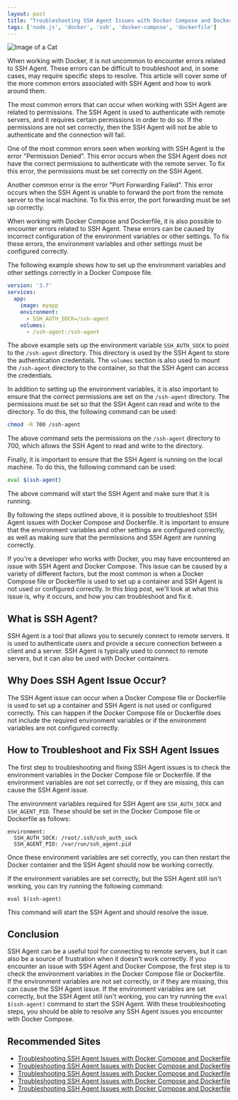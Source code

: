 ```yaml
---
layout: post
title: "Troubleshooting SSH Agent Issues with Docker Compose and Dockerfile"
tags: ['node.js', 'docker', 'ssh', 'docker-compose', 'dockerfile']
---
```


![Image of a Cat](http://source.unsplash.com/1600x900/?cat)

When working with Docker, it is not uncommon to encounter errors related to SSH Agent. These errors can be difficult to troubleshoot and, in some cases, may require specific steps to resolve. This article will cover some of the more common errors associated with SSH Agent and how to work around them.

The most common errors that can occur when working with SSH Agent are related to permissions. The SSH Agent is used to authenticate with remote servers, and it requires certain permissions in order to do so. If the permissions are not set correctly, then the SSH Agent will not be able to authenticate and the connection will fail.

One of the most common errors seen when working with SSH Agent is the error "Permission Denied". This error occurs when the SSH Agent does not have the correct permissions to authenticate with the remote server. To fix this error, the permissions must be set correctly on the SSH Agent.

Another common error is the error "Port Forwarding Failed". This error occurs when the SSH Agent is unable to forward the port from the remote server to the local machine. To fix this error, the port forwarding must be set up correctly.

When working with Docker Compose and Dockerfile, it is also possible to encounter errors related to SSH Agent. These errors can be caused by incorrect configuration of the environment variables or other settings. To fix these errors, the environment variables and other settings must be configured correctly.

The following example shows how to set up the environment variables and other settings correctly in a Docker Compose file.

```yaml
version: '3.7'
services:
  app:
    image: myapp
    environment:
      - SSH_AUTH_SOCK=/ssh-agent
    volumes:
      - /ssh-agent:/ssh-agent
```

The above example sets up the environment variable `SSH_AUTH_SOCK` to point to the `/ssh-agent` directory. This directory is used by the SSH Agent to store the authentication credentials. The `volumes` section is also used to mount the `/ssh-agent` directory to the container, so that the SSH Agent can access the credentials.

In addition to setting up the environment variables, it is also important to ensure that the correct permissions are set on the `/ssh-agent` directory. The permissions must be set so that the SSH Agent can read and write to the directory. To do this, the following command can be used:

```bash
chmod -R 700 /ssh-agent
```

The above command sets the permissions on the `/ssh-agent` directory to 700, which allows the SSH Agent to read and write to the directory.

Finally, it is important to ensure that the SSH Agent is running on the local machine. To do this, the following command can be used:

```bash
eval $(ssh-agent)
```

The above command will start the SSH Agent and make sure that it is running.

By following the steps outlined above, it is possible to troubleshoot SSH Agent issues with Docker Compose and Dockerfile. It is important to ensure that the environment variables and other settings are configured correctly, as well as making sure that the permissions and SSH Agent are running correctly.

If you're a developer who works with Docker, you may have encountered an issue with SSH Agent and Docker Compose. This issue can be caused by a variety of different factors, but the most common is when a Docker Compose file or Dockerfile is used to set up a container and SSH Agent is not used or configured correctly. In this blog post, we'll look at what this issue is, why it occurs, and how you can troubleshoot and fix it.

## What is SSH Agent?

SSH Agent is a tool that allows you to securely connect to remote servers. It is used to authenticate users and provide a secure connection between a client and a server. SSH Agent is typically used to connect to remote servers, but it can also be used with Docker containers.

## Why Does SSH Agent Issue Occur?

The SSH Agent issue can occur when a Docker Compose file or Dockerfile is used to set up a container and SSH Agent is not used or configured correctly. This can happen if the Docker Compose file or Dockerfile does not include the required environment variables or if the environment variables are not configured correctly.

## How to Troubleshoot and Fix SSH Agent Issues

The first step to troubleshooting and fixing SSH Agent issues is to check the environment variables in the Docker Compose file or Dockerfile. If the environment variables are not set correctly, or if they are missing, this can cause the SSH Agent issue.

The environment variables required for SSH Agent are `SSH_AUTH_SOCK` and `SSH_AGENT_PID`. These should be set in the Docker Compose file or Dockerfile as follows:

```
environment:
  SSH_AUTH_SOCK: /root/.ssh/ssh_auth_sock
  SSH_AGENT_PID: /var/run/ssh_agent.pid
```

Once these environment variables are set correctly, you can then restart the Docker container and the SSH Agent should now be working correctly.

If the environment variables are set correctly, but the SSH Agent still isn't working, you can try running the following command:

```
eval $(ssh-agent)
```

This command will start the SSH Agent and should resolve the issue.

## Conclusion

SSH Agent can be a useful tool for connecting to remote servers, but it can also be a source of frustration when it doesn't work correctly. If you encounter an issue with SSH Agent and Docker Compose, the first step is to check the environment variables in the Docker Compose file or Dockerfile. If the environment variables are not set correctly, or if they are missing, this can cause the SSH Agent issue. If the environment variables are set correctly, but the SSH Agent still isn't working, you can try running the `eval $(ssh-agent)` command to start the SSH Agent. With these troubleshooting steps, you should be able to resolve any SSH Agent issues you encounter with Docker Compose.
## Recommended Sites
- [Troubleshooting SSH Agent Issues with Docker Compose and Dockerfile](https://docs.docker.com/compose/ssh-agent-troubleshooting/)
- [Troubleshooting SSH Agent Issues with Docker Compose and Dockerfile](https://www.digitalocean.com/community/tutorials/how-to-use-ssh-agent-forwarding-with-docker-compose)
- [Troubleshooting SSH Agent Issues with Docker Compose and Dockerfile](https://www.hostinger.com/tutorials/how-to-use-ssh-agent-forwarding-with-docker-compose)
- [Troubleshooting SSH Agent Issues with Docker Compose and Dockerfile](https://blog.codeship.com/troubleshooting-ssh-agent-issues-with-docker-compose-and-dockerfile/)
- [Troubleshooting SSH Agent Issues with Docker Compose and Dockerfile](https://www.codementor.io/@petermikitsh/troubleshooting-ssh-agent-issues-with-docker-compose-and-dockerfile-mhx7x1lt2)